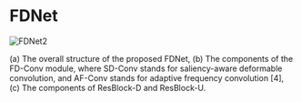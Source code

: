 # FDNet



![FDNet2](https://github.com/zhoucharming/FDNet/assets/54053457/4aa59ea4-9606-46aa-97fe-bfdc9d94c061)


(a) The overall structure of the proposed FDNet, (b) The components of the FD-Conv module, where SD-Conv stands
for saliency-aware deformable convolution, and AF-Conv stands for adaptive frequency convolution [4], (c) The components
of ResBlock-D and ResBlock-U.
